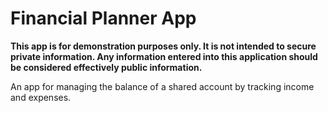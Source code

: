 # Financial Planner App

**This app is for demonstration purposes only. It is not intended to secure
private information. Any information entered into this application should be
considered effectively public information.**

An app for managing the balance of a shared account by tracking income and
expenses.
